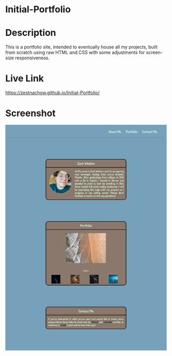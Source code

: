 # Initial-Portfolio

# Description

This is a portfolio site, intended to eventually house all my projects, built from scratch using raw HTML and CSS with some adjustments for screen-size responsiveness.

# Live Link

https://zestnachow.github.io/Initial-Portfolio/

# Screenshot

![Portfolio Screenshot](./assets/images/portfolio_screenshot%20(1).png?raw=true "Portfolio Screenshot")